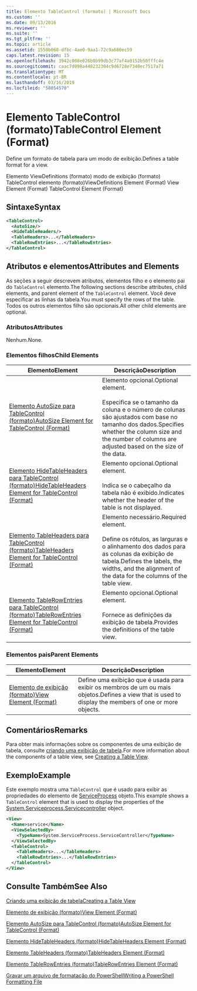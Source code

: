 ```yaml
---
title: Elemento TableControl (formato) | Microsoft Docs
ms.custom: ''
ms.date: 09/13/2016
ms.reviewer: ''
ms.suite: ''
ms.tgt_pltfrm: ''
ms.topic: article
ms.assetid: 1550b068-dfbc-4ae0-9aa1-72c9a680ec59
caps.latest.revision: 15
ms.openlocfilehash: 3942c008e026b0b99db3c77af4a0152b50fffc4e
ms.sourcegitcommit: caac7d098a448232304c9d6728e7340ec7517a71
ms.translationtype: MT
ms.contentlocale: pt-BR
ms.lasthandoff: 03/16/2019
ms.locfileid: "58054570"
---
```

# <a name="tablecontrol-element-format"></a><span data-ttu-id="4bb04-102">Elemento TableControl (formato)</span><span class="sxs-lookup"><span data-stu-id="4bb04-102">TableControl Element (Format)</span></span>

<span data-ttu-id="4bb04-103">Define um formato de tabela para um modo de exibição.</span><span class="sxs-lookup"><span data-stu-id="4bb04-103">Defines a table format for a view.</span></span>

<span data-ttu-id="4bb04-104">Elemento ViewDefinitions (formato) modo de exibição (formato) TableControl elemento (formato)</span><span class="sxs-lookup"><span data-stu-id="4bb04-104">ViewDefinitions Element (Format) View Element (Format) TableControl Element (Format)</span></span>

## <a name="syntax"></a><span data-ttu-id="4bb04-105">Sintaxe</span><span class="sxs-lookup"><span data-stu-id="4bb04-105">Syntax</span></span>

```xml
<TableControl>
  <AutoSize/>
  <HideTableHeaders/>
  <TableHeaders>...</TableHeaders>
  <TableRowEntries>...</TableRowEntries>
</TableControl>

```

## <a name="attributes-and-elements"></a><span data-ttu-id="4bb04-106">Atributos e elementos</span><span class="sxs-lookup"><span data-stu-id="4bb04-106">Attributes and Elements</span></span>

<span data-ttu-id="4bb04-107">As seções a seguir descrevem atributos, elementos filho e o elemento pai do `TableControl` elemento.</span><span class="sxs-lookup"><span data-stu-id="4bb04-107">The following sections describe attributes, child elements, and parent element of the `TableControl` element.</span></span> <span data-ttu-id="4bb04-108">Você deve especificar as linhas da tabela.</span><span class="sxs-lookup"><span data-stu-id="4bb04-108">You must specify the rows of the table.</span></span> <span data-ttu-id="4bb04-109">Todos os outros elementos filho são opcionais.</span><span class="sxs-lookup"><span data-stu-id="4bb04-109">All other child elements are optional.</span></span>

### <a name="attributes"></a><span data-ttu-id="4bb04-110">Atributos</span><span class="sxs-lookup"><span data-stu-id="4bb04-110">Attributes</span></span>

<span data-ttu-id="4bb04-111">Nenhum.</span><span class="sxs-lookup"><span data-stu-id="4bb04-111">None.</span></span>

### <a name="child-elements"></a><span data-ttu-id="4bb04-112">Elementos filhos</span><span class="sxs-lookup"><span data-stu-id="4bb04-112">Child Elements</span></span>

|<span data-ttu-id="4bb04-113">Elemento</span><span class="sxs-lookup"><span data-stu-id="4bb04-113">Element</span></span>|<span data-ttu-id="4bb04-114">Descrição</span><span class="sxs-lookup"><span data-stu-id="4bb04-114">Description</span></span>|
|-------------|-----------------|
|[<span data-ttu-id="4bb04-115">Elemento AutoSize para TableControl (formato)</span><span class="sxs-lookup"><span data-stu-id="4bb04-115">AutoSize Element for TableControl (Format)</span></span>](./autosize-element-for-tablecontrol-format.md)|<span data-ttu-id="4bb04-116">Elemento opcional.</span><span class="sxs-lookup"><span data-stu-id="4bb04-116">Optional element.</span></span><br /><br /> <span data-ttu-id="4bb04-117">Especifica se o tamanho da coluna e o número de colunas são ajustados com base no tamanho dos dados.</span><span class="sxs-lookup"><span data-stu-id="4bb04-117">Specifies whether the column size and the number of columns are adjusted based on the size of the data.</span></span>|
|[<span data-ttu-id="4bb04-118">Elemento HideTableHeaders para TableControl (formato)</span><span class="sxs-lookup"><span data-stu-id="4bb04-118">HideTableHeaders Element for TableControl (Format)</span></span>](./hidetableheaders-element-format.md)|<span data-ttu-id="4bb04-119">Elemento opcional.</span><span class="sxs-lookup"><span data-stu-id="4bb04-119">Optional element.</span></span><br /><br /> <span data-ttu-id="4bb04-120">Indica se o cabeçalho da tabela não é exibido.</span><span class="sxs-lookup"><span data-stu-id="4bb04-120">Indicates whether the header of the table is not displayed.</span></span>|
|[<span data-ttu-id="4bb04-121">Elemento TableHeaders para TableControl (formato)</span><span class="sxs-lookup"><span data-stu-id="4bb04-121">TableHeaders Element for TableControl (Format)</span></span>](./tableheaders-element-format.md)|<span data-ttu-id="4bb04-122">Elemento necessário.</span><span class="sxs-lookup"><span data-stu-id="4bb04-122">Required element.</span></span><br /><br /> <span data-ttu-id="4bb04-123">Define os rótulos, as larguras e o alinhamento dos dados para as colunas da exibição de tabela.</span><span class="sxs-lookup"><span data-stu-id="4bb04-123">Defines the labels, the widths, and the alignment of the data for the columns of the table view.</span></span>|
|[<span data-ttu-id="4bb04-124">Elemento TableRowEntries para TableControl (formato)</span><span class="sxs-lookup"><span data-stu-id="4bb04-124">TableRowEntries Element for TableControl (Format)</span></span>](./tablerowentries-element-for-tablecontrol-format.md)|<span data-ttu-id="4bb04-125">Elemento opcional.</span><span class="sxs-lookup"><span data-stu-id="4bb04-125">Optional element.</span></span><br /><br /> <span data-ttu-id="4bb04-126">Fornece as definições da exibição de tabela.</span><span class="sxs-lookup"><span data-stu-id="4bb04-126">Provides the definitions of the table view.</span></span>|

### <a name="parent-elements"></a><span data-ttu-id="4bb04-127">Elementos pais</span><span class="sxs-lookup"><span data-stu-id="4bb04-127">Parent Elements</span></span>

|<span data-ttu-id="4bb04-128">Elemento</span><span class="sxs-lookup"><span data-stu-id="4bb04-128">Element</span></span>|<span data-ttu-id="4bb04-129">Descrição</span><span class="sxs-lookup"><span data-stu-id="4bb04-129">Description</span></span>|
|-------------|-----------------|
|[<span data-ttu-id="4bb04-130">Elemento de exibição (formato)</span><span class="sxs-lookup"><span data-stu-id="4bb04-130">View Element (Format)</span></span>](./view-element-format.md)|<span data-ttu-id="4bb04-131">Define uma exibição que é usada para exibir os membros de um ou mais objetos.</span><span class="sxs-lookup"><span data-stu-id="4bb04-131">Defines a view that is used to display the members of one or more objects.</span></span>|

## <a name="remarks"></a><span data-ttu-id="4bb04-132">Comentários</span><span class="sxs-lookup"><span data-stu-id="4bb04-132">Remarks</span></span>

<span data-ttu-id="4bb04-133">Para obter mais informações sobre os componentes de uma exibição de tabela, consulte [criando uma exibição de tabela](./creating-a-table-view.md).</span><span class="sxs-lookup"><span data-stu-id="4bb04-133">For more information about the components of a table view, see [Creating a Table View](./creating-a-table-view.md).</span></span>

## <a name="example"></a><span data-ttu-id="4bb04-134">Exemplo</span><span class="sxs-lookup"><span data-stu-id="4bb04-134">Example</span></span>

<span data-ttu-id="4bb04-135">Este exemplo mostra uma `TableControl` que é usado para exibir as propriedades do elemento de [ServiceProcess](/dotnet/api/System.ServiceProcess.ServiceController) objeto.</span><span class="sxs-lookup"><span data-stu-id="4bb04-135">This example shows a `TableControl` element that is used to display the properties of the [System.Serviceprocess.Servicecontroller](/dotnet/api/System.ServiceProcess.ServiceController) object.</span></span>

```xml
<View>
  <Name>service</Name>
  <ViewSelectedBy>
    <TypeName>System.ServiceProcess.ServiceController</TypeName>
  </ViewSelectedBy>
  <TableControl>
    <TableHeaders>...</TableHeaders>
    <TableRowEntries>...</TableRowEntries>
  </TableControl>
</View>

```

## <a name="see-also"></a><span data-ttu-id="4bb04-136">Consulte Também</span><span class="sxs-lookup"><span data-stu-id="4bb04-136">See Also</span></span>

[<span data-ttu-id="4bb04-137">Criando uma exibição de tabela</span><span class="sxs-lookup"><span data-stu-id="4bb04-137">Creating a Table View</span></span>](./creating-a-table-view.md)

[<span data-ttu-id="4bb04-138">Elemento de exibição (formato)</span><span class="sxs-lookup"><span data-stu-id="4bb04-138">View Element (Format)</span></span>](./view-element-format.md)

[<span data-ttu-id="4bb04-139">Elemento AutoSize para TableControl (formato)</span><span class="sxs-lookup"><span data-stu-id="4bb04-139">AutoSize Element for TableControl (Format)</span></span>](./autosize-element-for-tablecontrol-format.md)

[<span data-ttu-id="4bb04-140">Elemento HideTableHeaders (formato)</span><span class="sxs-lookup"><span data-stu-id="4bb04-140">HideTableHeaders Element (Format)</span></span>](./hidetableheaders-element-format.md)

[<span data-ttu-id="4bb04-141">Elemento TableHeaders (formato)</span><span class="sxs-lookup"><span data-stu-id="4bb04-141">TableHeaders Element (Format)</span></span>](./tableheaders-element-format.md)

[<span data-ttu-id="4bb04-142">Elemento TableRowEntries (formato)</span><span class="sxs-lookup"><span data-stu-id="4bb04-142">TableRowEntries Element (Format)</span></span>](./tablerowentries-element-for-tablecontrol-format.md)

[<span data-ttu-id="4bb04-143">Gravar um arquivo de formatação do PowerShell</span><span class="sxs-lookup"><span data-stu-id="4bb04-143">Writing a PowerShell Formatting File</span></span>](./writing-a-powershell-formatting-file.md)
